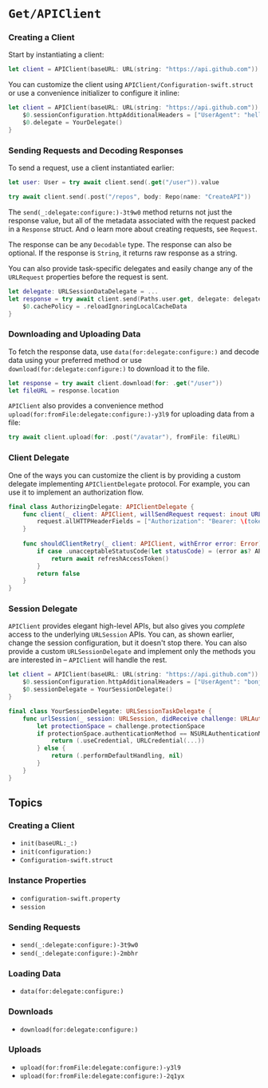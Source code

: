# ``Get/APIClient``

### Creating a Client

Start by instantiating a client:

```swift
let client = APIClient(baseURL: URL(string: "https://api.github.com")) 
```

You can customize the client using ``APIClient/Configuration-swift.struct`` or use a convenience initializer to configure it inline:

```swift
let client = APIClient(baseURL: URL(string: "https://api.github.com")) {
    $0.sessionConfiguration.httpAdditionalHeaders = ["UserAgent": "hello"]
    $0.delegate = YourDelegate()
}
```

### Sending Requests and Decoding Responses

To send a request, use a client instantiated earlier:

```swift
let user: User = try await client.send(.get("/user")).value

try await client.send(.post("/repos", body: Repo(name: "CreateAPI"))
```

The ``send(_:delegate:configure:)-3t9w0`` method returns not just the response value, but all of the metadata associated with the request packed in a ``Response`` struct. And o learn more about creating requests, see ``Request``.

The response can be any `Decodable` type. The response can also be optional. If the response is `String`, it returns raw response as a string.

You can also provide task-specific delegates and easily change any of the `URLRequest` properties before the request is sent.

```swift
let delegate: URLSessionDataDelegate = ...
let response = try await client.send(Paths.user.get, delegate: delegate) {
    $0.cachePolicy = .reloadIgnoringLocalCacheData
}
```

### Downloading and Uploading Data

To fetch the response data, use ``data(for:delegate:configure:)`` and decode data using your preferred method or use ``download(for:delegate:configure:)`` to download it to the file.

```swift
let response = try await client.download(for: .get("/user"))
let fileURL = response.location
```

``APIClient`` also provides a convenience method ``upload(for:fromFile:delegate:configure:)-y3l9`` for uploading data from a file:

```swift
try await client.upload(for: .post("/avatar"), fromFile: fileURL)
```

### Client Delegate

One of the ways you can customize the client is by providing a custom delegate implementing `APIClientDelegate` protocol. For example, you can use it to implement an authorization flow.

```swift
final class AuthorizingDelegate: APIClientDelegate {    
    func client(_ client: APIClient, willSendRequest request: inout URLRequest) async throws {
        request.allHTTPHeaderFields = ["Authorization": "Bearer: \(token)"]
    }
    
    func shouldClientRetry(_ client: APIClient, withError error: Error) async throws -> Bool {
        if case .unacceptableStatusCode(let statusCode) = (error as? APIError), statusCode == 401 {
            return await refreshAccessToken()
        }
        return false
    }
}
```

### Session Delegate

``APIClient`` provides elegant high-level APIs, but also gives you _complete_ access to the underlying `URLSession` APIs. You can, as shown earlier, change the session configuration, but it doesn't stop there. You can also provide a custom `URLSessionDelegate` and implement only the methods you are interested in – ``APIClient`` will handle the rest.

```swift
let client = APIClient(baseURL: URL(string: "https://api.github.com")) {
    $0.sessionConfiguration.httpAdditionalHeaders = ["UserAgent": "bonjour"]
    $0.sessionDelegate = YourSessionDelegate()
}

final class YourSessionDelegate: URLSessionTaskDelegate {
    func urlSession(_ session: URLSession, didReceive challenge: URLAuthenticationChallenge) async -> (URLSession.AuthChallengeDisposition, URLCredential?) {
        let protectionSpace = challenge.protectionSpace
        if protectionSpace.authenticationMethod == NSURLAuthenticationMethodServerTrust {
            return (.useCredential, URLCredential(...))
        } else {
            return (.performDefaultHandling, nil)
        }
    }
}
```

## Topics

### Creating a Client

- ``init(baseURL:_:)``
- ``init(configuration:)``
- ``Configuration-swift.struct``

### Instance Properties

- ``configuration-swift.property``
- ``session``

### Sending Requests

- ``send(_:delegate:configure:)-3t9w0``
- ``send(_:delegate:configure:)-2mbhr``

### Loading Data

- ``data(for:delegate:configure:)``

### Downloads

- ``download(for:delegate:configure:)``

### Uploads

- ``upload(for:fromFile:delegate:configure:)-y3l9``
- ``upload(for:fromFile:delegate:configure:)-2q1yx``
